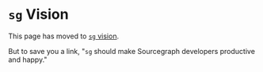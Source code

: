 # `sg` Vision

This page has moved to [`sg` vision](https://docs.sourcegraph.com/dev/background-information/sg/vision).

But to save you a link, "`sg` should make Sourcegraph developers productive and happy."
